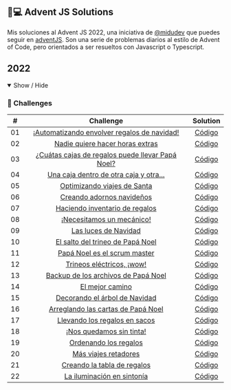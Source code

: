 ## 🐣💻 Advent JS Solutions

Mis soluciones al Advent JS 2022, una iniciativa de [@midudev](https://midu.dev/) que puedes seguir en [adventJS](https://adventjs.dev/). Son una serie de problemas diarios al estilo de Advent of Code, pero orientados a ser resueltos con Javascript o Typescript.

## 2022

<details open>

<summary>Show / Hide</summary>

### 👾 Challenges

|  #  |                         Challenge                          |         Solution          |
| :-: | :--------------------------------------------------------: | :-----------------------: |
| 01  |   [¡Automatizando envolver regalos de navidad!](/day01)    | [Código](/day01/index.js) |
| 02  |         [Nadie quiere hacer horas extras](/day02)          | [Código](/day02/index.js) |
| 03  | [¿Cuátas cajas de regalos puede llevar Papá Noel?](/day03) | [Código](/day03/index.js) |
| 04  |      [Una caja dentro de otra caja y otra...](/day04)      | [Código](/day04/index.js) |
| 05  |           [Optimizando viajes de Santa](/day05)            | [Código](/day05/index.js) |
| 06  |            [Creando adornos navideños](/day06)             | [Código](/day06/index.js) |
| 07  |          [Haciendo inventario de regalos](/day07)          | [Código](/day07/index.js) |
| 08  |            [¡Necesitamos un mecánico!](/day08)             | [Código](/day08/index.js) |
| 09  |               [Las luces de Navidad](/day09)               | [Código](/day09/index.js) |
| 10  |         [El salto del trineo de Papá Noel](/day10)         | [Código](/day10/index.js) |
| 11  |           [Papá Noel es el scrum master](/day11)           | [Código](/day11/index.js) |
| 12  |            [Trineos eléctricos, ¡wow!](/day02)             | [Código](/day12/index.js) |
| 13  |       [Backup de los archivos de Papá Noel](/day13)        | [Código](/day13/index.js) |
| 14  |                 [El mejor camino](/day14)                  | [Código](/day14/index.js) |
| 15  |          [Decorando el árbol de Navidad](/day15)           | [Código](/day15/index.js) |
| 16  |        [Arreglando las cartas de Papá Noel](/day16)        | [Código](/day16/index.js) |
| 17  |          [Llevando los regalos en sacos](/day17)           | [Código](/day17/index.js) |
| 18  |             [¡Nos quedamos sin tinta!](/day18)             | [Código](/day18/index.js) |
| 19  |              [Ordenando los regalos](/day19)               | [Código](/day19/index.js) |
| 20  |               [Más viajes retadores](/day20)               | [Código](/day20/index.js) |
| 21  |           [Creando la tabla de regalos](/day21)            | [Código](/day21/index.js) |
| 22  |            [La iluminación en sintonía](/day22)            | [Código](/day22/index.js) |
